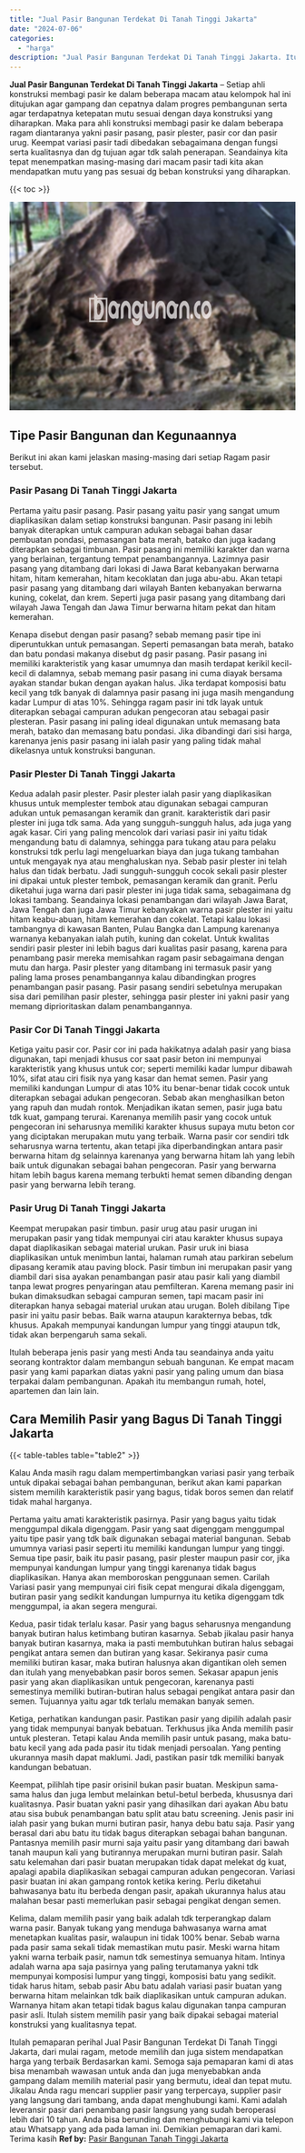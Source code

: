 ```yaml
---
title: "Jual Pasir Bangunan Terdekat Di Tanah Tinggi Jakarta"
date: "2024-07-06"
categories: 
  - "harga"
description: "Jual Pasir Bangunan Terdekat Di Tanah Tinggi Jakarta. Itulah pemaparan perihal Jual Pasir Bangunan Terdekat Di Tanah Tinggi Jakarta, dari mulai ragam, metode..."
---
```


**Jual Pasir Bangunan Terdekat Di Tanah Tinggi Jakarta** – Setiap ahli konstruksi membagi pasir ke dalam beberapa macam atau kelompok hal ini ditujukan agar gampang dan cepatnya dalam progres pembangunan serta agar terdapatnya ketepatan mutu sesuai dengan daya konstruksi yang diharapkan. Maka para ahli konstruksi membagi pasir ke dalam beberapa ragam diantaranya yakni pasir pasang, pasir plester, pasir cor dan pasir urug. Keempat variasi pasir tadi dibedakan sebagaimana dengan fungsi serta kualitasnya dan dg tujuan agar tdk salah penerapan. Seandainya kita tepat menempatkan masing-masing dari macam pasir tadi kita akan mendapatkan mutu yang pas sesuai dg beban konstruksi yang diharapkan.

{{< toc >}}

![Jual Pasir Bangunan Terdekat Di Tanah Tinggi Jakarta](/images/jual-pasir-bangunan-71.png)

## Tipe Pasir Bangunan dan Kegunaannya

Berikut ini akan kami jelaskan masing-masing dari setiap Ragam pasir tersebut.

### Pasir Pasang Di Tanah Tinggi Jakarta

Pertama yaitu pasir pasang. Pasir pasang yaitu pasir yang sangat umum diaplikasikan dalam setiap konstruksi bangunan. Pasir pasang ini lebih banyak diterapkan untuk campuran adukan sebagai bahan dasar pembuatan pondasi, pemasangan bata merah, batako dan juga kadang diterapkan sebagai timbunan. Pasir pasang ini memiliki karakter dan warna yang berlainan, tergantung tempat penambangannya. Lazimnya pasir pasang yang ditambang dari lokasi di Jawa Barat kebanyakan berwarna hitam, hitam kemerahan, hitam kecoklatan dan juga abu-abu. Akan tetapi pasir pasang yang ditambang dari wilayah Banten kebanyakan berwarna kuning, cokelat, dan krem. Seperti juga pasir pasang yang ditambang dari wilayah Jawa Tengah dan Jawa Timur berwarna hitam pekat dan hitam kemerahan.

Kenapa disebut dengan pasir pasang? sebab memang pasir tipe ini diperuntukkan untuk pemasangan. Seperti pemasangan bata merah, batako dan batu pondasi makanya disebut dg pasir pasang. Pasir pasang ini memiliki karakteristik yang kasar umumnya dan masih terdapat kerikil kecil-kecil di dalamnya, sebab memang pasir pasang ini cuma diayak bersama ayakan standar bukan dengan ayakan halus. Jika terdapat komposisi batu kecil yang tdk banyak di dalamnya pasir pasang ini juga masih mengandung kadar Lumpur di atas 10%. Sehingga ragam pasir ini tdk layak untuk diterapkan sebagai campuran adukan pengecoran atau sebagai pasir plesteran. Pasir pasang ini paling ideal digunakan untuk memasang bata merah, batako dan memasang batu pondasi. Jika dibandingi dari sisi harga, karenanya jenis pasir pasang ini ialah pasir yang paling tidak mahal dikelasnya untuk konstruksi bangunan.

### Pasir Plester Di Tanah Tinggi Jakarta

Kedua adalah pasir plester. Pasir plester ialah pasir yang diaplikasikan khusus untuk memplester tembok atau digunakan sebagai campuran adukan untuk pemasangan keramik dan granit. karakteristik dari pasir plester ini juga tdk sama. Ada yang sungguh-sungguh halus, ada juga yang agak kasar. Ciri yang paling mencolok dari variasi pasir ini yaitu tidak mengandung batu di dalamnya, sehingga para tukang atau para pelaku konstruksi tdk perlu lagi mengeluarkan biaya dan juga tukang tambahan untuk mengayak nya atau menghaluskan nya. Sebab pasir plester ini telah halus dan tidak berbatu. Jadi sungguh-sungguh cocok sekali pasir plester ini dipakai untuk plester tembok, pemasangan keramik dan granit. Perlu diketahui juga warna dari pasir plester ini juga tidak sama, sebagaimana dg lokasi tambang. Seandainya lokasi penambangan dari wilayah Jawa Barat, Jawa Tengah dan juga Jawa Timur kebanyakan warna pasir plester ini yaitu hitam keabu-abuan, hitam kemerahan dan cokelat. Tetapi kalau lokasi tambangnya di kawasan Banten, Pulau Bangka dan Lampung karenanya warnanya kebanyakan ialah putih, kuning dan cokelat. Untuk kwalitas sendiri pasir plester ini lebih bagus dari kualitas pasir pasang, karena para penambang pasir mereka memisahkan ragam pasir sebagaimana dengan mutu dan harga. Pasir plester yang ditambang ini termasuk pasir yang paling lama proses penambangannya kalau dibandingkan progres penambangan pasir pasang. Pasir pasang sendiri sebetulnya merupakan sisa dari pemilihan pasir plester, sehingga pasir plester ini yakni pasir yang memang diprioritaskan dalam penambangannya.

### Pasir Cor Di Tanah Tinggi Jakarta

Ketiga yaitu pasir cor. Pasir cor ini pada hakikatnya adalah pasir yang biasa digunakan, tapi menjadi khusus cor saat pasir beton ini mempunyai karakteristik yang khusus untuk cor; seperti memiliki kadar lumpur dibawah 10%, sifat atau ciri fisik nya yang kasar dan hemat semen. Pasir yang memiliki kandungan Lumpur di atas 10% itu benar-benar tidak cocok untuk diterapkan sebagai adukan pengecoran. Sebab akan menghasilkan beton yang rapuh dan mudah rontok. Menjadikan ikatan semen, pasir juga batu tdk kuat, gampang terurai. Karenanya memilih pasir yang cocok untuk pengecoran ini seharusnya memiliki karakter khusus supaya mutu beton cor yang diciptakan merupakan mutu yang terbaik. Warna pasir cor sendiri tdk seharusnya warna tertentu, akan tetapi jika diperbandingkan antara pasir berwarna hitam dg selainnya karenanya yang berwarna hitam lah yang lebih baik untuk digunakan sebagai bahan pengecoran. Pasir yang berwarna hitam lebih bagus karena memang terbukti hemat semen dibanding dengan pasir yang berwarna lebih terang.

### Pasir Urug Di Tanah Tinggi Jakarta

Keempat merupakan pasir timbun. pasir urug atau pasir urugan ini merupakan pasir yang tidak mempunyai ciri atau karakter khusus supaya dapat diaplikasikan sebagai material urukan. Pasir uruk ini biasa diaplikasikan untuk menimbun lantai, halaman rumah atau parkiran sebelum dipasang keramik atau paving block. Pasir timbun ini merupakan pasir yang diambil dari sisa ayakan penambangan pasir atau pasir kali yang diambil tanpa lewat progres penyaringan atau pemfilteran. Karena memang pasir ini bukan dimaksudkan sebagai campuran semen, tapi macam pasir ini diterapkan hanya sebagai material urukan atau urugan. Boleh dibilang Tipe pasir ini yaitu pasir bebas. Baik warna ataupun karakternya bebas, tdk khusus. Apakah mempunyai kandungan lumpur yang tinggi ataupun tdk, tidak akan berpengaruh sama sekali.

Itulah beberapa jenis pasir yang mesti Anda tau seandainya anda yaitu seorang kontraktor dalam membangun sebuah bangunan. Ke empat macam pasir yang kami paparkan diatas yakni pasir yang paling umum dan biasa terpakai dalam pembangunan. Apakah itu membangun rumah, hotel, apartemen dan lain lain.

## Cara Memilih Pasir yang Bagus Di Tanah Tinggi Jakarta

{{< table-tables table="table2" >}}

Kalau Anda masih ragu dalam mempertimbangkan variasi pasir yang terbaik untuk dipakai sebagai bahan pembangunan, berikut akan kami paparkan sistem memilih karakteristik pasir yang bagus, tidak boros semen dan relatif tidak mahal harganya.

Pertama yaitu amati karakteristik pasirnya. Pasir yang bagus yaitu tidak menggumpal dikala digenggam. Pasir yang saat digenggam menggumpal yaitu tipe pasir yang tdk baik digunakan sebagai material bangunan. Sebab umumnya variasi pasir seperti itu memiliki kandungan lumpur yang tinggi. Semua tipe pasir, baik itu pasir pasang, pasir plester maupun pasir cor, jika mempunyai kandungan lumpur yang tinggi karenanya tidak bagus diaplikasikan. Hanya akan memboroskan penggunaan semen. Carilah Variasi pasir yang mempunyai ciri fisik cepat mengurai dikala digenggam, butiran pasir yang sedikit kandungan lumpurnya itu ketika digenggam tdk menggumpal, ia akan segera mengurai.

Kedua, pasir tidak terlalu kasar. Pasir yang bagus seharusnya mengandung banyak butiran halus ketimbang butiran kasarnya. Sebab jikalau pasir hanya banyak butiran kasarnya, maka ia pasti membutuhkan butiran halus sebagai pengikat antara semen dan butiran yang kasar. Sekiranya pasir cuma memiliki butiran kasar, maka butiran halusnya akan digantikan oleh semen dan itulah yang menyebabkan pasir boros semen. Sekasar apapun jenis pasir yang akan diaplikasikan untuk pengecoran, karenanya pasti semestinya memiliki butiran-butiran halus sebagai pengikat antara pasir dan semen. Tujuannya yaitu agar tdk terlalu memakan banyak semen.

Ketiga, perhatikan kandungan pasir. Pastikan pasir yang dipilih adalah pasir yang tidak mempunyai banyak bebatuan. Terkhusus jika Anda memilih pasir untuk plesteran. Tetapi kalau Anda memilih pasir untuk pasang, maka batu-batu kecil yang ada pada pasir itu tidak menjadi persoalan. Yang penting ukurannya masih dapat maklumi. Jadi, pastikan pasir tdk memiliki banyak kandungan bebatuan.

Keempat, pilihlah tipe pasir orisinil bukan pasir buatan. Meskipun sama-sama halus dan juga lembut melainkan betul-betul berbeda, khususnya dari kualitasnya. Pasir buatan yakni pasir yang dihasilkan dari ayakan Abu batu atau sisa bubuk penambangan batu split atau batu screening. Jenis pasir ini ialah pasir yang bukan murni butiran pasir, hanya debu batu saja. Pasir yang berasal dari abu batu itu tidak bagus diterapkan sebagai bahan bangunan. Pantasnya memilih pasir murni saja yaitu pasir yang ditambang dari bawah tanah maupun kali yang butirannya merupakan murni butiran pasir. Salah satu kelemahan dari pasir buatan merupakan tidak dapat melekat dg kuat, apalagi apabila diaplikasikan sebagai campuran adukan pengecoran. Variasi pasir buatan ini akan gampang rontok ketika kering. Perlu diketahui bahwasanya batu itu berbeda dengan pasir, apakah ukurannya halus atau malahan besar pasti memerlukan pasir sebagai pengikat dengan semen.

Kelima, dalam memilih pasir yang baik adalah tdk terperangkap dalam warna pasir. Banyak tukang yang menduga bahwasanya warna amat menetapkan kualitas pasir, walaupun ini tidak 100% benar. Sebab warna pada pasir sama sekali tidak memastikan mutu pasir. Meski warna hitam yakni warna terbaik pasir, namun tdk semestinya semuanya hitam. Intinya adalah warna apa saja pasirnya yang paling terutamanya yakni tdk mempunyai komposisi lumpur yang tinggi, komposisi batu yang sedikit. tidak harus hitam, sebab pasir Abu batu adalah variasi pasir buatan yang berwarna hitam melainkan tdk baik diaplikasikan untuk campuran adukan. Warnanya hitam akan tetapi tidak bagus kalau digunakan tanpa campuran pasir asli. Itulah sistem memilih pasir yang baik dipakai sebagai material konstruksi yang kualitasnya tepat.

Itulah pemaparan perihal Jual Pasir Bangunan Terdekat Di Tanah Tinggi Jakarta, dari mulai ragam, metode memilih dan juga sistem mendapatkan harga yang terbaik Berdasarkan kami. Semoga saja pemaparan kami di atas bisa menambah wawasan untuk anda dan juga menyebabkan anda gampang dalam memilih material pasir yang bermutu, ideal dan tepat mutu. Jikalau Anda ragu mencari supplier pasir yang terpercaya, supplier pasir yang langsung dari tambang, anda dapat menghubungi kami. Kami adalah leveransir pasir dari penambang pasir langsung yang sudah beroperasi lebih dari 10 tahun. Anda bisa berunding dan menghubungi kami via telepon atau Whatsapp yang ada pada laman ini. Demikian pemaparan dari kami. Terima kasih
**Ref by:** [Pasir Bangunan Tanah Tinggi Jakarta](https://id.wikipedia.org/wiki/Pasir)
